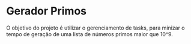 # Gerador Primos

O objetivo do projeto é utilizar o gerenciamento de tasks, para minizar o tempo de geração de uma lista de números primos maior que 10^9.